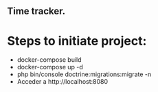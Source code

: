 ## Time tracker.
# Steps to initiate project:
- docker-compose build
- docker-compose up -d
- php bin/console doctrine:migrations:migrate -n
- Acceder a http://localhost:8080